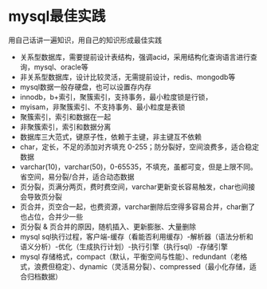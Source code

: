 # mysql最佳实践
用自己话讲一遍知识，用自己的知识形成最佳实践
 - 关系型数据库，需要提前设计表结构，强调acid，采用结构化查询语言进行查询，mysql、oracle等
 - 非关系型数据库，设计比较灵活，无需提前设计，redis、mongodb等
 - mysql数据一般存硬盘，也可以设置存内存
 - innodb，b+索引，聚簇索引，支持事务，最小粒度锁是行锁，
 - myisam，非聚簇索引、不支持事务、最小粒度是表锁
 - 聚簇索引，索引和数据在一起
 - 非聚簇索引，索引和数据分离
 - 数据库三大范式，键原子性，依赖于主键，非主键互不依赖
 - char，定长，不足的添加对齐填充 0-255；防分裂好，空间浪费多，适合稳定数据
 - varchar(10)，varchar(50)，0-65535，不填充，虽都可变，但是上限不同。省空间，易分裂/合并，适合动态数据
 - 页分裂，页满分两页，费时费空间，varchar更新变长容易触发，char也间接会导致页分裂
 - 页合并，页空合一起，也费资源，varchar删除后空得多容易合并，char删了也占位，合并少一些
 - 页分裂 & 页合并的原因，随机插入、更新膨胀、大量删除
 - mysql sql执行过程，客户端-缓存（看能否利用缓存）-解析器（语法分析和语义分析）-优化（生成执行计划）-执行引擎（执行sql）-存储引擎
 - mysql 存储格式，compact（默认，平衡空间与性能）、redundant（老格式，浪费但稳定）、dynamic（灵活易分裂）、compressed（最小化存储，适合归档数据）
